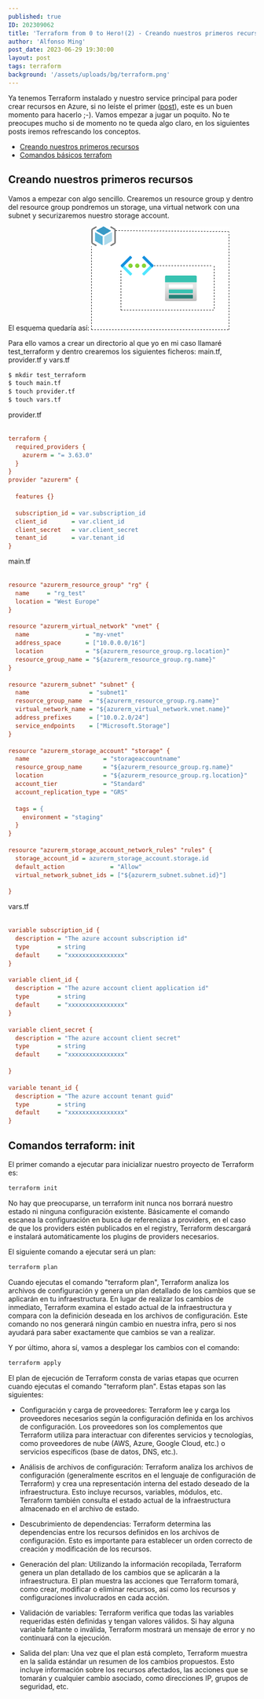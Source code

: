 ```yaml
---
published: true
ID: 202309062
title: 'Terraform from 0 to Hero!(2) - Creando nuestros primeros recursos - '
author: 'Alfonso Ming'
post_date: 2023-06-29 19:30:00
layout: post
tags: terraform
background: '/assets/uploads/bg/terraform.png'
---
```


Ya tenemos Terraform instalado y nuestro service principal para poder crear recursos en Azure, si no leíste el primer ([post](https://aming27.github.io/2023/06/29/Terraform-from-0-to-hero(1)/)), este es un buen momento para hacerlo ;-). Vamos empezar a jugar un poquito.
No te preocupes mucho si de momento no te queda algo claro, en los siguientes posts iremos refrescando los conceptos.

<!--break-->


  - [Creando nuestros primeros recursos](#Creando-nuestros-primeros-Recursos)
  - [Comandos básicos terrafom](#comandos-terraform)

## Creando nuestros primeros recursos

Vamos a empezar con algo sencillo. Crearemos un resource group y dentro del resource group pondremos un storage, una virtual network con una subnet y securizaremos nuestro storage account.

El esquema quedaría así:
![Terraform](/assets/uploads/bg/diagram.png)

Para ello vamos a crear un directorio al que yo en mi caso llamaré test_terraform y dentro crearemos los siguientes ficheros: main.tf, provider.tf y vars.tf 

```bash
$ mkdir test_terraform 
$ touch main.tf
$ touch provider.tf
$ touch vars.tf
```
provider.tf

```ini

terraform {
  required_providers {
    azurerm = "= 3.63.0"
  }
}
provider "azurerm" {

  features {}

  subscription_id = var.subscription_id
  client_id       = var.client_id
  client_secret   = var.client_secret
  tenant_id       = var.tenant_id
}
```
main.tf

```ini

resource "azurerm_resource_group" "rg" {
  name     = "rg_test"
  location = "West Europe"
}

resource "azurerm_virtual_network" "vnet" {
  name                = "my-vnet"
  address_space       = ["10.0.0.0/16"]
  location            = "${azurerm_resource_group.rg.location}"
  resource_group_name = "${azurerm_resource_group.rg.name}"
}

resource "azurerm_subnet" "subnet" {
  name                 = "subnet1"
  resource_group_name  = "${azurerm_resource_group.rg.name}"
  virtual_network_name = "${azurerm_virtual_network.vnet.name}"
  address_prefixes     = ["10.0.2.0/24"]
  service_endpoints    = ["Microsoft.Storage"]
}

resource "azurerm_storage_account" "storage" {
  name                     = "storageaccountname"
  resource_group_name      = "${azurerm_resource_group.rg.name}"
  location                 = "${azurerm_resource_group.rg.location}"
  account_tier             = "Standard"
  account_replication_type = "GRS"

  tags = {
    environment = "staging"
  }
}

resource "azurerm_storage_account_network_rules" "rules" {
  storage_account_id = azurerm_storage_account.storage.id
  default_action             = "Allow"
  virtual_network_subnet_ids = ["${azurerm_subnet.subnet.id}"]

}
```
vars.tf

```ini

variable subscription_id {
  description = "The azure account subscription id"
  type        = string
  default     = "xxxxxxxxxxxxxxxx"
}

variable client_id {
  description = "The azure account client application id"
  type        = string
  default     = "xxxxxxxxxxxxxxxx"
}

variable client_secret {
  description = "The azure account client secret"
  type        = string
  default     = "xxxxxxxxxxxxxxxx"

}

variable tenant_id {
  description = "The azure account tenant guid"
  type        = string
  default     = "xxxxxxxxxxxxxxxx"
}

```



## Comandos terraform: init

El primer comando a ejecutar para inicializar nuestro proyecto de Terraform es:

```bash
terraform init
```
No hay que preocuparse, un terraform init nunca nos borrará nuestro estado ni ninguna configuración existente. Básicamente el comando escanea la configuración en busca de referencias a providers, en el caso de que los providers estén publicados en el registry, Terraform descargará e instalará automáticamente los plugins de providers necesarios.


El siguiente comando a ejecutar será un plan:

```bash
terraform plan
```

Cuando ejecutas el comando "terraform plan", Terraform analiza los archivos de configuración y genera un plan detallado de los cambios que se aplicarán en tu infraestructura. En lugar de realizar los cambios de inmediato, Terraform examina el estado actual de la infraestructura y compara con la definición deseada en los archivos de configuración. Este comando no nos generará ningún cambio en nuestra infra, pero si nos ayudará para saber exactamente que cambios se van a realizar.

Y por último, ahora sí, vamos a desplegar los cambios con el comando:

```bash
terraform apply
```

El plan de ejecución de Terraform consta de varias etapas que ocurren cuando ejecutas el comando "terraform plan". Estas etapas son las siguientes:

- Configuración y carga de proveedores: Terraform lee y carga los proveedores necesarios según la configuración definida en los archivos de configuración. Los proveedores son los complementos que Terraform utiliza para interactuar con diferentes servicios y tecnologías, como proveedores de nube (AWS, Azure, Google Cloud, etc.) o servicios específicos (base de datos, DNS, etc.).

- Análisis de archivos de configuración: Terraform analiza los archivos de configuración (generalmente escritos en el lenguaje de configuración de Terraform) y crea una representación interna del estado deseado de la infraestructura. Esto incluye recursos, variables, módulos, etc. Terraform también consulta el estado actual de la infraestructura almacenado en el archivo de estado.

- Descubrimiento de dependencias: Terraform determina las dependencias entre los recursos definidos en los archivos de configuración. Esto es importante para establecer un orden correcto de creación y modificación de los recursos.

- Generación del plan: Utilizando la información recopilada, Terraform genera un plan detallado de los cambios que se aplicarán a la infraestructura. El plan muestra las acciones que Terraform tomará, como crear, modificar o eliminar recursos, así como los recursos y configuraciones involucrados en cada acción.

- Validación de variables: Terraform verifica que todas las variables requeridas estén definidas y tengan valores válidos. Si hay alguna variable faltante o inválida, Terraform mostrará un mensaje de error y no continuará con la ejecución.

- Salida del plan: Una vez que el plan está completo, Terraform muestra en la salida estándar un resumen de los cambios propuestos. Esto incluye información sobre los recursos afectados, las acciones que se tomarán y cualquier cambio asociado, como direcciones IP, grupos de seguridad, etc.






